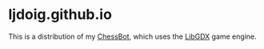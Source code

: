 # ljdoig.github.io

This is a distribution of my [ChessBot](https://github.com/ljdoig/ChessBot), which uses 
the [LibGDX](https://libgdx.com/) game engine.
